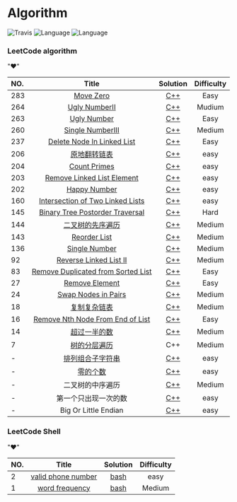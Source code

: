 # Algorithm 
![Travis](https://img.shields.io/badge/build-passing-red.svg)
![Language](https://img.shields.io/badge/Language-C%2B%2B-green.svg)
![Language](https://img.shields.io/badge/Language-shell-blue.svg)
### LeetCode algorithm
"&hearts;"

|NO.| Title |Solution|Difficulty|
|:--| :---: |:----:|:----:|
|283|[Move Zero](https://leetcode.com/problems/move-zeroes/) | [C++](./countZero/moveZero.cpp)|Easy|
|264|[Ugly NumberII](https://leetcode.com/problems/ugly-number-ii/) | [C++](./prime/UglyNumberII.cpp)|Mudium|
|263|[Ugly Number](https://leetcode.com/problems/ugly-number/) | [C++](./prime/ugly.cpp)|Easy|
|260|[Single NumberIII](https://leetcode.com/problems/single-number-iii/) | [C++](./SingleNumber/SingleNumber3.cpp)|Medium|
|237|[Delete Node In Linked List](https://leetcode.com/problems/delete-node-in-a-linked-list/) | [C++](./removeElement/Deletenodelist.cpp)|Easy|
|206|[原地翻转链表](https://leetcode.com/problems/reverse-linked-list/) | [C++](./ReverseLinklist/ReverseLinklist.cpp)|easy|
|204|[Count Primes](https://leetcode.com/problems/count-primes/) | [C++](./prime/countPrime.cpp)|easy|
|203|[Remove Linked List Element](https://leetcode.com/problems/remove-linked-list-elements/) | [C++](./removeElement/Removelistelement.cpp)|easy|
|202|[Happy Number](https://leetcode.com/problems/happy-number/) | [C++](./happyNumber/happyNum.cpp)|easy|
|160|[Intersection of Two Linked Lists](https://leetcode.com/problems/intersection-of-two-linked-lists/) | [C++](./ReverseLinklist/IntersectionLinkedLists.cpp)|easy|
|145|[Binary Tree Postorder Traversal](https://leetcode.com/problems/binary-tree-postorder-traversal/) | [C++](./BinaryTreeInorderTraversal/BTreePostTraversal.cpp)|Hard|
|144|[二叉树的先序遍历](https://leetcode.com/problems/binary-tree-preorder-traversal/)| [C++](./BinaryTreePreorderTraversal/BTreePreorderTraversal.cpp)|Medium|
|143|[Reorder List](https://leetcode.com/problems/reorder-list/)|[C++](./ReverseLinklist/ReorderList.cpp)|Medium|
|136|[Single Number](https://leetcode.com/problemset/algorithms/)| [C++](./SingleNumber/SingleNumber.cpp)|Medium|
|92|[Reverse Linked List II](https://leetcode.com/problems/reverse-linked-list-ii/)| [C++](./ReverseLinklist/reverseBetween.cpp)|Medium|
|83|[Remove Duplicated from Sorted List](https://leetcode.com/problems/remove-duplicates-from-sorted-list/)| [C++](./removeElement/RemoveDuplicatesList.cpp)|Easy|
|27|[Remove Element](https://leetcode.com/problems/remove-element/)| [C++](./removeElement/Removelistelement.cpp)|Easy|
|24|[Swap Nodes in Pairs](https://leetcode.com/problems/swap-nodes-in-pairs/)| [C++](./swapPairs/swapPairs.cpp)|Medium|
|18|[复制复杂链表](http://www.jiuzhang.com/problem/18/) | [C++](./CopyLinklist/CopyLinklist.cpp)|Medium|
|16|[Remove Nth Node From End of List](https://leetcode.com/problems/remove-nth-node-from-end-of-list/) | [C++](./removeElement/removeNth.cpp)|Easy|
|14|[超过一半的数](http://www.jiuzhang.com/problem/14/) | [C++](./OverHalfNumber/OverHalfNumber.cpp)|Medium|
|7|[树的分层遍历](http://www.jiuzhang.com/problem/7/) | C++|Medium|
|-|[排列组合子字符串]() | [C++](./subString/permutationSubstring.cpp)|easy|
|-|[零的个数](http://www.lintcode.com/zh-cn/problem/trailing-zeros/#) | [C++](./countZero/countZero.cpp)|easy|
|-|二叉树的中序遍历|[C++](./BinaryTreeInorderTraversal/BTreeInorderTravesal.cpp)|Medium|
|-|第一个只出现一次的数| [C++](./FirstAppearOnce/FirstAppearOnce.cpp)|easy|
|-|Big Or Little Endian| [C++](./FirstAppearOnce/isBigEndian.cpp)|easy|

### LeetCode Shell
"&hearts;"

|NO.| Title |Solution|Difficulty|
|:--| :---: |:----:|:----:|
|2|[valid phone number](https://leetcode.com/problems/valid-phone-numbers/) | [bash](./shell/ValidPhoneNumbers/ValidPhoneNumbers.sh)|easy|
|1|[word frequency](https://leetcode.com/problems/word-frequency/) | [bash](./shell/Wordfrequency/wordfrequency.sh)|Medium|

